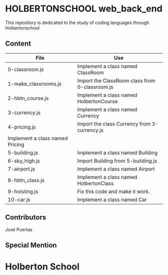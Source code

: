 # HOLBERTONSCHOOL web_back_end

This repository is dedicated to the study of coding
languages through Holbertonschool

## Content

|File|Use|
|---------|---------------------------|
|0-classroom.js|Implement a class named ClassRoom|
|1-make_classrooms.js|Import the ClassRoom class from 0-classroom.js|
|2-hbtn_course.js|Implement a class named HolbertonCourse|
|3-currency.js|Implement a class named Currency|
|4-pricing.js|Import the class Currency from 3-currency.js
Implement a class named Pricing|
|5-building.js|Implement a class named Building|
|6-sky_high.js|Import Building from 5-building.js|
|7-airport.js|Implement a class named Airport|
|8-hbtn_class.js|Implement a class named HolbertonClass|
|9-hoisting.js|Fix this code and make it work.|
|10-car.js|Implement a class named Car|

## Contributors

José Puertas

## Special Mention

# Holberton School